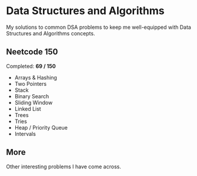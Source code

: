 # Data Structures and Algorithms

My solutions to common DSA problems to keep me well-equipped with Data Structures and Algorithms concepts.

## Neetcode 150

Completed: **69 / 150**

- Arrays & Hashing
- Two Pointers
- Stack
- Binary Search
- Sliding Window
- Linked List
- Trees
- Tries
- Heap / Priority Queue
- Intervals

## More

Other interesting problems I have come across.
